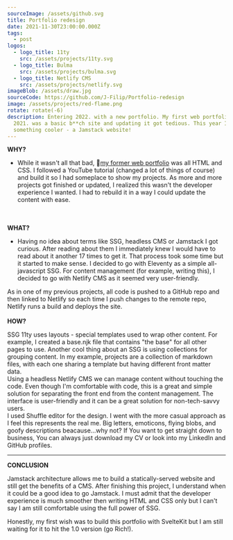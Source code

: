```yaml
---
sourceImage: /assets/github.svg
title: Portfolio redesign
date: 2021-11-30T23:00:00.000Z
tags:
  - post
logos:
  - logo_title: 11ty
    src: /assets/projects/11ty.svg
  - logo_title: Bulma
    src: /assets/projects/bulma.svg
  - logo_title: Netlify CMS
    src: /assets/projects/netlify.svg
imageBlob: /assets/draw.jpg
sourceCode: https://github.com/J-Filip/Portfolio-redesign
image: /assets/projects/red-flame.png
rotate: rotate(-6)
description: Entering 2022. with a new portfolio. My first web portfolio in
  2021. was a basic b**ch site and updating it got tedious. This year I wanted
  something cooler - a Jamstack website!
---
```

__WHY?__
- While it wasn't all that bad, 🔗[my former web portfolio](https://j-filip.github.io/my_resume/) was all HTML and CSS. I followed a YouTube tutorial (changed a lot of things of course) and build it so I had someplace to show my projects. As more and more projects got finished or updated, I realized this wasn't the developer experience I wanted. I had to rebuild it in a way I could update the content with ease.  

\
\
__WHAT?__

- Having no idea about terms like SSG, headless CMS or Jamstack I got curious. After reading about them I immediately knew I would have to read about it another 17 times to get it. That process took some time but it started to make sense. I decided to go with Eleventy as a simple all-javascript SSG. For content management (for example, writing this), I decided to go with Netlify CMS as it seemed very user-friendly. 

As in one of my previous projects, all code is pushed to a GitHub repo and then linked to Netlify so each time I push changes to the remote repo, Netlify runs a build and deploys the site. 
\
\
__HOW?__

SSG 11ty uses layouts - special templates used to wrap other content. For example, I created a base.njk file that contains "the base" for all other pages to use. Another cool thing about an SSG  is using collections for grouping content. In my example, projects are a collection of markdown files, with each one sharing a template but having different front matter data. 
\
Using a headless Netlify CMS we can manage content without touching the code. Even though I'm comfortable with code, this is a great and simple solution for separating the front end from the content management. The interface is user-friendly and it can be a great solution for non-tech-savvy users.
\
I used Shuffle editor for the design. I went with the more casual approach as I feel this represents the real me. Big letters, emoticons, flying blobs, and goofy descriptions beacause...why not? If You want to get straight down to business, You can always just download my CV or look into my LinkedIn and GitHub profiles.  

---
__CONCLUSION__

Jamstack architecture allows me to build a statically-served website and still get the benefits of a CMS. After finishing this project, I understand when it could be a good idea to go Jamstack. I must admit that the developer experience is much smoother then writing HTML and CSS only but I can't say I am still comfortable using the full power of SSG.

Honestly, my first wish was to build this portfolio with SvelteKit but I am still waiting for it to hit the 1.0 version (go Rich!).  

